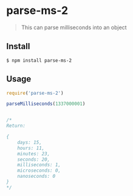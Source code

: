 # parse-ms-2

> This can parse milliseconds into an object

## Install

```
$ npm install parse-ms-2
```

## Usage

```js
require('parse-ms-2')

parseMilliseconds(1337000001)


/*
Return:

{
	days: 15,
	hours: 11,
	minutes: 23,
	seconds: 20,
	milliseconds: 1,
	microseconds: 0,
	nanoseconds: 0
}
*/
```
